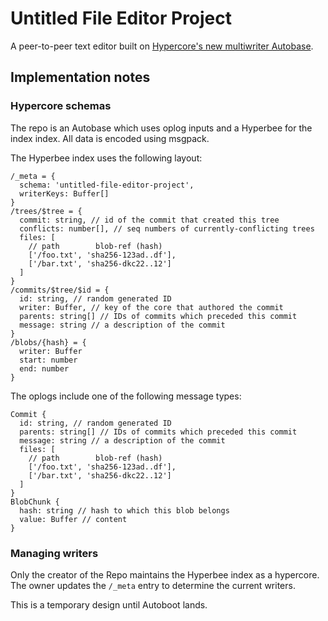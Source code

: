 # Untitled File Editor Project

A peer-to-peer text editor built on [Hypercore's new multiwriter Autobase](https://github.com/hypercore-protocol/autobase).

## Implementation notes

### Hypercore schemas

The repo is an Autobase which uses oplog inputs and a Hyperbee for the index index. All data is encoded using msgpack.

The Hyperbee index uses the following layout:

```
/_meta = {
  schema: 'untitled-file-editor-project',
  writerKeys: Buffer[]
}
/trees/$tree = {
  commit: string, // id of the commit that created this tree
  conflicts: number[], // seq numbers of currently-conflicting trees
  files: [
    // path        blob-ref (hash)
    ['/foo.txt', 'sha256-123ad..df'],
    ['/bar.txt', 'sha256-dkc22..12']
  ]
}
/commits/$tree/$id = {
  id: string, // random generated ID
  writer: Buffer, // key of the core that authored the commit
  parents: string[] // IDs of commits which preceded this commit
  message: string // a description of the commit
}
/blobs/{hash} = {
  writer: Buffer
  start: number
  end: number
}
```

The oplogs include one of the following message types:

```
Commit {
  id: string, // random generated ID
  parents: string[] // IDs of commits which preceded this commit
  message: string // a description of the commit
  files: [
    // path        blob-ref (hash)
    ['/foo.txt', 'sha256-123ad..df'],
    ['/bar.txt', 'sha256-dkc22..12']
  ]
}
BlobChunk {
  hash: string // hash to which this blob belongs
  value: Buffer // content
}
```

### Managing writers

Only the creator of the Repo maintains the Hyperbee index as a hypercore. The owner updates the `/_meta` entry to determine the current writers.

This is a temporary design until Autoboot lands.
